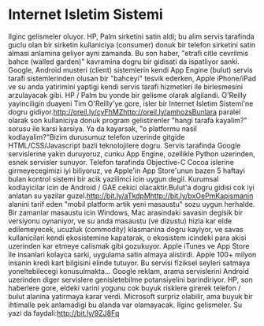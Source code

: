 # Internet Isletim Sistemi

Ilginc gelismeler oluyor. HP, Palm sirketini satin aldi; bu alim
servis tarafinda guclu olan bir sirketin kullaniciya (consumer) donuk
bir telefon sirketini satin almasi anlamina geliyor ayni zamanda. Bu
son haber, "etrafi citle cevrilmis bahce (walled garden)" kavramina
dogru bir gidisati da ispatliyor sanki. Google, Android musteri
(client) sistemlerin kendi App Engine (bulut) servis tarafi
sistemlerinden olusan bir "bahceyi" tesvik ederken, Apple iPhone/iPad
ve su anda yatirimini yaptigi kendi servis tarafi hizmetleri ile
birlesmesini arzulayacak gibi. HP / Palm bu yonde bir gelisme olarak
algilandi. O'Reilly yayinciligin duayeni Tim O'Reilly'ye gore, isler
bir Internet Isletim Sistemi'ne dogru
gidiyor.http://oreil.ly/cyFhMZhttp://oreil.ly/amhozsBunlara paralel
olarak son kullaniciya donuk program gelistirenler "hangi tarafa
kayalim?" sorusu ile karsi karsiya. Ya da kayarsak, "o platformu nasil
kodlayalim?"Bizim durusumuz telefon uzerinde gitgide
HTML/CSS/Javascript bazli teknolojilere dogru. Servis tarafinda Google
servislerine yakin duruyoruz, cunku App Engine, ozellikle Python
uzerinden, esnek servisler sunuyor. Telefon tarafinda Objective-C
Cocoa islerine girmeyecegimizi iyi biliyoruz, ve Apple'in App
Store'unun bazen 5 haftayi bulan kontrol sistemi bir acik yazilimci
icin uygun degil. Kurumsal kodlayicilar icin de Android / GAE cekici
olacaktir.Bulut'a dogru gidisi cok iyi anlatan su yazilar
guzel.http://bit.ly/aTkdpMhttp://bit.ly/bxOePmKapismanin alanini tarif
eden "mobil platform artik yeni masaustu" sozu uygun herhalde. Bir
zamanlar masaustu icin Windows, Mac arasindaki savasin degisik bir
versiyonu oynaniyor, ve su anda masaustu (ve dizustu) hizla kar elde
edilemeyecek, ucuzluk (commodity) klasmanina dogru kayiyor, ve savas
kullanicilari kendi ekosistemine kapatarak, o ekosistem icindeki para
akisi uzerinden kar etmeye calismak gibi gozukuyor. Apple iTunes ve
App Store ile insanlari kolayca sarki, uygulama satin almaya
alistirdi. Apple 100+ milyon insanin kredi kart bilgisini elinde
tutuyor. Bu servisi fiziksel seyleri satmaya yoneltebilecegi
konusulmakta... Google reklam, arama servislerini Android uzerinden
diger servislere genisletebilme potansiyelini barindiriyor. HP, son
haberlere gore, eldeki varini yogunu cok buyuk risklere girerek
telefon / bulut alanina yatirmaya karar verdi. Microsoft surpriz
olabilir, ama buyuk bir ihtimalle pek anlamadigi bu alanda var
olamayacak. Ilginc gelismeler. Su yazi da faydali:http://bit.ly/9ZJ8Fq





